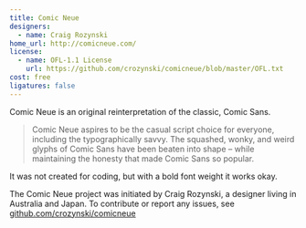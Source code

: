 ```yaml
---
title: Comic Neue
designers:
  - name: Craig Rozynski
home_url: http://comicneue.com/
license:
  - name: OFL-1.1 License
    url: https://github.com/crozynski/comicneue/blob/master/OFL.txt
cost: free
ligatures: false
---
```


Comic Neue is an original reinterpretation of the classic, Comic Sans.

> Comic Neue aspires to be the casual script choice for everyone, including the typographically savvy. The squashed, wonky, and weird glyphs of Comic Sans have been beaten into shape – while maintaining the honesty that made Comic Sans so popular.

It was not created for coding, but with a bold font weight it works okay.

The Comic Neue project was initiated by Craig Rozynski, a designer living in Australia and Japan. To contribute or report any issues, see [github.com/crozynski/comicneue](https://github.com/crozynski/comicneue)
